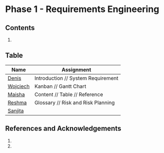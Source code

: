 # Phase 1 - Requirements Engineering
## Contents
   1. 
## Table
| Name | Assignment |
|-----|-----| 
|[Denis](https://github.com/wheissmd) | Introduction // System Requirement
|[Wojciech](https://github.com/flock-of-jays)| Kanban // Gantt Chart
|[Maisha](https://github.com/maishkhan)| Content // Table // Reference
|[Reshma](http://github.com/reshma2005)| Glossary // Risk and Risk Planning
|[Sanjita](http://github.com/SanjiGre99)|

## References and Acknowledgements
1. 
2. 
